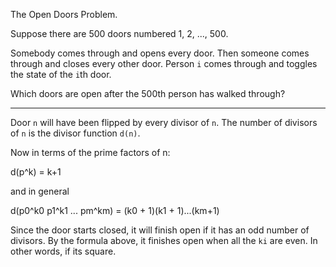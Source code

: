 The Open Doors Problem.

Suppose there are 500 doors numbered 1, 2, ..., 500.

Somebody comes through and opens every door. Then someone comes through and
closes every other door. Person `i` comes through and toggles the state of the
`i`th door.

Which doors are open after the 500th person has walked through?

---

Door `n` will have been flipped by every divisor of `n`. The number of
divisors of `n` is the divisor function `d(n)`.

Now in terms of the prime factors of n:

  d(p^k) = k+1

and in general

  d(p0^k0 p1^k1 ... pm^km) = (k0 + 1)(k1 + 1)...(km+1)

Since the door starts closed, it will finish open if it has an odd number of
divisors. By the formula above, it finishes open when all the `ki` are even.
In other words, if its square.
